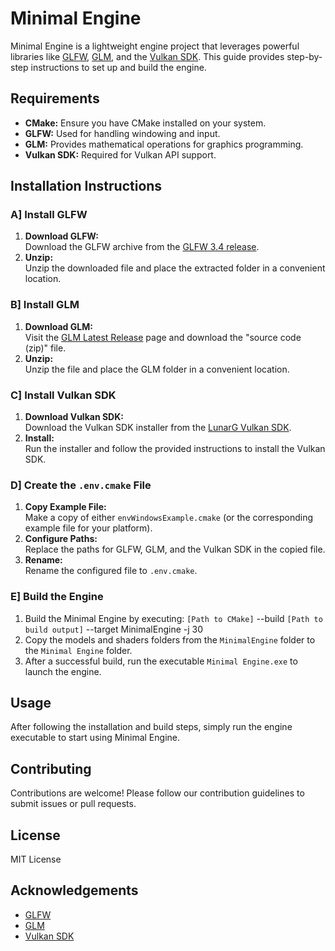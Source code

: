 # Minimal Engine

Minimal Engine is a lightweight engine project that leverages powerful libraries
like [GLFW](https://github.com/glfw/glfw/releases), [GLM](https://github.com/g-truc/glm/releases/latest), and
the [Vulkan SDK](https://www.lunarg.com/vulkan-sdk/). This guide provides step-by-step instructions to set up and build the engine.

## Requirements

- **CMake:** Ensure you have CMake installed on your system.
- **GLFW:** Used for handling windowing and input.
- **GLM:** Provides mathematical operations for graphics programming.
- **Vulkan SDK:** Required for Vulkan API support.

## Installation Instructions

### A] Install GLFW

1. **Download GLFW:**  
   Download the GLFW archive from the [GLFW 3.4 release](https://github.com/glfw/glfw/releases/download/3.4/glfw-3.4.bin.WIN64.zip).
2. **Unzip:**  
   Unzip the downloaded file and place the extracted folder in a convenient location.

### B] Install GLM

1. **Download GLM:**  
   Visit the [GLM Latest Release](https://github.com/g-truc/glm/releases/latest) page and download the "source code (zip)" file.
2. **Unzip:**  
   Unzip the file and place the GLM folder in a convenient location.

### C] Install Vulkan SDK

1. **Download Vulkan SDK:**  
   Download the Vulkan SDK installer from the [LunarG Vulkan SDK](https://www.lunarg.com/vulkan-sdk/).
2. **Install:**  
   Run the installer and follow the provided instructions to install the Vulkan SDK.

### D] Create the `.env.cmake` File

1. **Copy Example File:**  
   Make a copy of either `envWindowsExample.cmake` (or the corresponding example file for your platform).
2. **Configure Paths:**  
   Replace the paths for GLFW, GLM, and the Vulkan SDK in the copied file.
3. **Rename:**  
   Rename the configured file to `.env.cmake`.

### E] Build the Engine

1. Build the Minimal Engine by executing:
   `[Path to CMake]` --build `[Path to build output]` --target MinimalEngine -j 30
2. Copy the models and shaders folders from the `MinimalEngine` folder to the `Minimal Engine` folder.
3. After a successful build, run the executable `Minimal Engine.exe` to launch the engine.

## Usage

After following the installation and build steps, simply run the engine executable to start using Minimal Engine.

## Contributing

Contributions are welcome! Please follow our contribution guidelines to submit issues or pull requests.

## License

MIT License

## Acknowledgements

- [GLFW](https://www.glfw.org/)
- [GLM](https://github.com/g-truc/glm)
- [Vulkan SDK](https://www.vulkan.org/)
